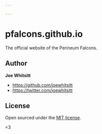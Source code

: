 ```yaml
---

---
```

# pfalcons.github.io

The official website of the Perineum Falcons.

## Author
 **Joe Whitsitt**
- <https://github.com/joewhitsitt>
- <https://twitter.com/joewhitsitt>

## License

Open sourced under the [MIT license](LICENSE.md).

<3